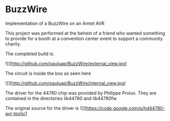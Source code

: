 BuzzWire
========

Implementation of a BuzzWire on an Amtel AVR


This project was performed at the behest of a friend who wanted something to
provide for a booth at a convention center event to support a community charity.

The completed build is:

![][http://github.com/pauluap/BuzzWire/external_view.jpg]

The circuit is inside the box as seen here

![][http://github.com/pauluap/BuzzWire/internal_view.jpg]

The driver for the 44780 chip was provided by Philippe Prolux.
They are contained in the directories lib44780 and lib44780fw

The original source for the driver is ![][https://code.google.com/p/hd44780-avr-tools/]
